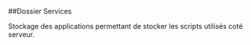 ##Dossier Services

Stockage des applications permettant de stocker les scripts utilisés coté serveur.